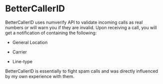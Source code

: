 # BetterCallerID

BetterCallerID uses numverify API to validate incoming calls as real numbers or will warn you if they are invalid.
Upon receiving a call, you will get a notification of containing the following:

- General Location

- Carrier

- Line-type

BetterCallerID is essentially to fight spam calls and was directly influenced by my own experience with them.